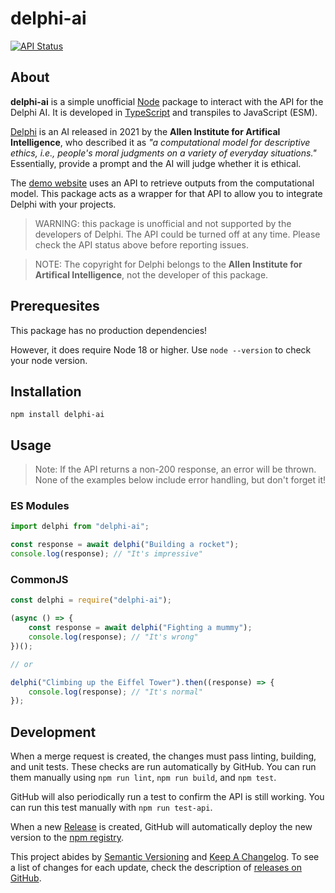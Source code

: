 # delphi-ai
[![API Status](https://github.com/JstnMcBrd/delphi-ai/actions/workflows/api.yml/badge.svg)](https://github.com/JstnMcBrd/delphi-ai/actions/workflows/api.yml)

## About

**delphi-ai** is a simple unofficial [Node](https://nodejs.org/) package to interact with the API for the Delphi AI. It is developed in [TypeScript](https://www.typescriptlang.org/) and transpiles to JavaScript (ESM).

[Delphi](https://delphi.allenai.org/) is an AI released in 2021 by the **Allen Institute for Artifical Intelligence**, who described it as *"a computational model for descriptive ethics, i.e., people's moral judgments on a variety of everyday situations."* Essentially, provide a prompt and the AI will judge whether it is ethical.

The [demo website](https://delphi.allenai.org/) uses an API to retrieve outputs from the computational model. This package acts as a wrapper for that API to allow you to integrate Delphi with your projects.

> WARNING: this package is unofficial and not supported by the developers of Delphi. The API could be turned off at any time. Please check the API status above before reporting issues.

> NOTE: The copyright for Delphi belongs to the **Allen Institute for Artifical Intelligence**, not the developer of this package.

## Prerequesites

This package has no production dependencies!

However, it does require Node 18 or higher. Use `node --version` to check your node version.

## Installation

`npm install delphi-ai`

## Usage

> Note: If the API returns a non-200 response, an error will be thrown.
> None of the examples below include error handling, but don't forget it!

### ES Modules

```js
import delphi from "delphi-ai";

const response = await delphi("Building a rocket");
console.log(response); // "It's impressive"
```

### CommonJS

```js
const delphi = require("delphi-ai");

(async () => {
	const response = await delphi("Fighting a mummy");
	console.log(response); // "It's wrong"
})();

// or

delphi("Climbing up the Eiffel Tower").then((response) => {
	console.log(response); // "It's normal"
});
```

## Development

When a merge request is created, the changes must pass linting, building, and unit tests. These checks are run automatically by GitHub. You can run them manually using `npm run lint`, `npm run build`, and `npm test`.

GitHub will also periodically run a test to confirm the API is still working. You can run this test manually with `npm run test-api`.

When a new [Release](https://github.com/JstnMcBrd/delphi-ai/releases) is created, GitHub will automatically deploy the new version to the [npm registry](https://npmjs.com/package/delphi-ai).

This project abides by [Semantic Versioning](https://semver.org/) and [Keep A Changelog](https://keepachangelog.com/). To see a list of changes for each update, check the description of [releases on GitHub](https://github.com/JstnMcBrd/delphi-ai/releases).

